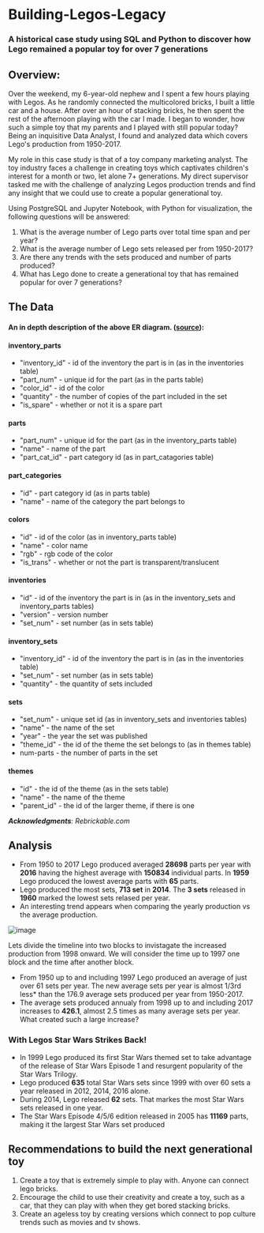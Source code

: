 # Building-Legos-Legacy
### A historical case study using SQL and Python to discover how Lego remained a popular toy for over 7 generations

## Overview:
Over the weekend, my 6-year-old nephew and I spent a few hours playing with Legos.  As he randomly connected the multicolored bricks, I built a little car and a house.  After over an hour of stacking bricks, he then spent the rest of the afternoon playing with the car I made.  I began to wonder, how such a simple toy that my parents and I played with still popular today?  Being an inquisitive Data Analyst, I found and analyzed data which covers Lego's production from 1950-2017.

My role in this case study is that of a toy company marketing analyst.  The toy industry faces a challenge in creating toys which captivates children's interest for a month or two, let alone 7+ generations.  My direct supervisor tasked me with the challenge of analyzing Legos production trends and find any insight that we could use to create a popular generational toy.  

Using PostgreSQL and Jupyter Notebook, with Python for visualization, the following questions will be answered:

1. What is the average number of Lego parts over total time span and per year?
2. What is the average number of Lego sets released per from 1950-2017?
3. Are there any trends with the sets produced and number of parts produced?
4. What has Lego done to create a generational toy that has remained popular for over 7 generations?

## The Data
#### An in depth description of the above ER diagram. ([source](https://rebrickable.com/downloads)):

#### inventory_parts
- "inventory_id" - id of the inventory the part is in (as in the inventories table)
- "part_num" - unique id for the part (as in the parts table)
- "color_id" - id of the color
- "quantity" - the number of copies of the part included in the set
- "is_spare" - whether or not it is a spare part

#### parts
- "part_num" - unique id for the part (as in the inventory_parts table)
- "name" - name of the part
- "part_cat_id" - part category id (as in part_catagories table)

#### part_categories
- "id" - part category id (as in parts table)
- "name" - name of the category the part belongs to

#### colors
- "id" - id of the color (as in inventory_parts table)
- "name" - color name
- "rgb" - rgb code of the color
- "is_trans" - whether or not the part is transparent/translucent

#### inventories
- "id" - id of the inventory the part is in (as in the inventory_sets and inventory_parts tables)
- "version" - version number
- "set_num" - set number (as in sets table)

#### inventory_sets
- "inventory_id" - id of the inventory the part is in (as in the inventories table)
- "set_num" - set number (as in sets table)
- "quantity" - the quantity of sets included

#### sets
- "set_num" - unique set id (as in inventory_sets and inventories tables)
- "name" - the name of the set
- "year" - the year the set was published
- "theme_id" - the id of the theme the set belongs to (as in themes table)
- num-parts - the number of parts in the set

#### themes
- "id" - the id of the theme (as in the sets table)
- "name" - the name of the theme
- "parent_id" - the id of the larger theme, if there is one


***Acknowledgments**: Rebrickable.com*

## Analysis
- From 1950 to 2017 Lego produced averaged **28698** parts per year with **2016** having the highest average with **150834** individual parts.  In **1959** Lego produced the lowest average parts with **65** parts.
- Lego produced the most sets, **713 set** in **2014**.  The **3 sets** released in **1960** marked the lowest sets relased per year.
- An interesting trend appears when comparing the yearly production vs the average production.

![image](image.png)

Lets divide the timeline into two blocks to invistagate the increased production from 1998 onward.  We will consider the time up to 1997 one block and the time after another block.
- From 1950 up to and including 1997 Lego produced an average of just over 61 sets per year. The new average sets per year is almost 1/3rd less* than the 176.9 average sets produced per year from 1950-2017.
- The average sets produced annualy from 1998 up to and including 2017 increases to **426.1**, almost 2.5 times as many average sets per year.  What created such a large increase?

### With Legos Star Wars Strikes Back!
- In 1999 Lego produced its first Star Wars themed set to take advantage of the release of Star Wars Episode 1 and resurgent popularity of the Star Wars Trilogy.
- Lego produced **635** total Star Wars sets since 1999 with over 60 sets a year released in 2012, 2014, 2016 alone. 
- During 2014, Lego released **62** sets.  That markes the most Star Wars sets released in one year.  
- The Star Wars Episode 4/5/6 edition released in 2005 has **11169** parts, making it the largest Star Wars set produced

## Recommendations to build the next generational toy
1. Create a toy that is extremely simple to play with.  Anyone can connect lego bricks.
2. Encourage the child to use their creativity and create a toy, such as a car, that they can play with when they get bored stacking bricks.
3. Create an ageless toy by creating versions which connect to pop culture trends such as movies and tv shows.  
